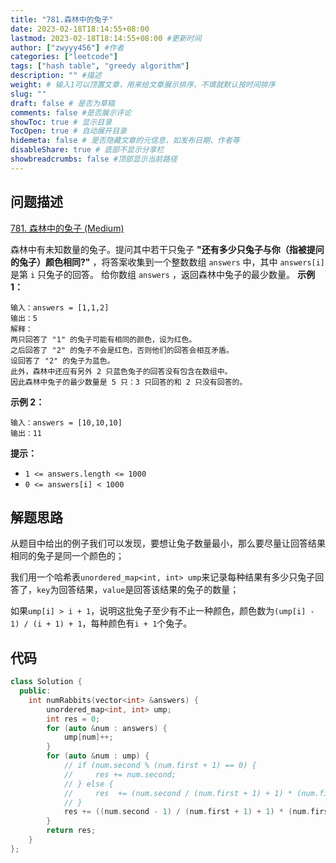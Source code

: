 ```yaml
---
title: "781.森林中的兔子"
date: 2023-02-18T18:14:55+08:00
lastmod: 2023-02-18T18:14:55+08:00 #更新时间
author: ["zwyyy456"] #作者
categories: ["leetcode"]
tags: ["hash table", "greedy algorithm"]
description: "" #描述
weight: # 输入1可以顶置文章，用来给文章展示排序，不填就默认按时间排序
slug: ""
draft: false # 是否为草稿
comments: false #是否展示评论
showToc: true # 显示目录
TocOpen: true # 自动展开目录
hidemeta: false # 是否隐藏文章的元信息，如发布日期、作者等
disableShare: true # 底部不显示分享栏
showbreadcrumbs: false #顶部显示当前路径
---
```

## 问题描述
[781. 森林中的兔子 (Medium)](https://leetcode.cn/problems/rabbits-in-forest/)

森林中有未知数量的兔子。提问其中若干只兔子 **"还有多少只兔子与你（指被提问的兔子）颜色相同?"**
，将答案收集到一个整数数组 `answers` 中，其中 `answers[i]` 是第 `i` 只兔子的回答。
给你数组 `answers` ，返回森林中兔子的最少数量。
**示例 1：**
```
输入：answers = [1,1,2]
输出：5
解释：
两只回答了 "1" 的兔子可能有相同的颜色，设为红色。
之后回答了 "2" 的兔子不会是红色，否则他们的回答会相互矛盾。
设回答了 "2" 的兔子为蓝色。
此外，森林中还应有另外 2 只蓝色兔子的回答没有包含在数组中。
因此森林中兔子的最少数量是 5 只：3 只回答的和 2 只没有回答的。
```
**示例 2：**
```
输入：answers = [10,10,10]
输出：11
```
**提示：**
- `1 <= answers.length <= 1000`
- `0 <= answers[i] < 1000`

## 解题思路
从题目中给出的例子我们可以发现，要想让兔子数量最小，那么要尽量让回答结果相同的兔子是同一个颜色的；

我们用一个哈希表`unordered_map<int, int> ump`来记录每种结果有多少只兔子回答了，`key`为回答结果，`value`是回答该结果的兔子的数量；

如果`ump[i] > i + 1`，说明这批兔子至少有不止一种颜色，颜色数为`(ump[i] - 1) / (i + 1) + 1`，每种颜色有`i + 1`个兔子。

## 代码
```cpp
class Solution {
  public:
    int numRabbits(vector<int> &answers) {
        unordered_map<int, int> ump;
        int res = 0;
        for (auto &num : answers) {
            ump[num]++;
        }
        for (auto &num : ump) {
            // if (num.second % (num.first + 1) == 0) {
            //     res += num.second;
            // } else {
            //     res  += (num.second / (num.first + 1) + 1) * (num.first + 1);
            // }
            res += ((num.second - 1) / (num.first + 1) + 1) * (num.first + 1);
        }
        return res;
    }
};
```